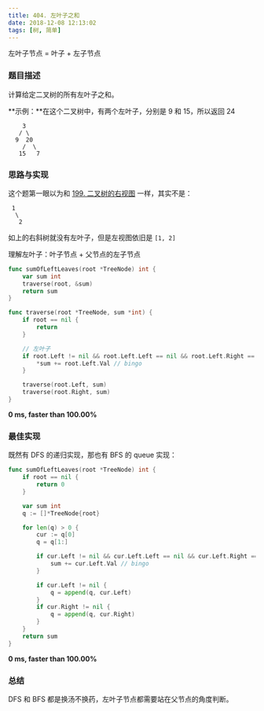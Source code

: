 ```yaml
---
title: 404. 左叶子之和
date: 2018-12-08 12:13:02
tags: [树, 简单]
---
```

左叶子节点 = 叶子 + 左子节点

<!-- more -->

### 题目描述

计算给定二叉树的所有左叶子之和。

**示例：**在这个二叉树中，有两个左叶子，分别是 9 和 15，所以返回 24

```
    3
   / \
  9  20
    /  \
   15   7
```



### 思路与实现

这个题第一眼以为和 [199. 二叉树的右视图](https://goleetcode.io/2018/12/07/tree/199-binary-tree-right-side-view/) 一样，其实不是：

```
 1
  \
   2
```

如上的右斜树就没有左叶子，但是左视图依旧是 `[1, 2]`

理解左叶子：叶子节点 + 父节点的左子节点

```go
func sumOfLeftLeaves(root *TreeNode) int {
	var sum int
	traverse(root, &sum)
	return sum
}

func traverse(root *TreeNode, sum *int) {
	if root == nil {
		return
	}

	// 左叶子 
	if root.Left != nil && root.Left.Left == nil && root.Left.Right == nil {
		*sum += root.Left.Val // bingo
	}

	traverse(root.Left, sum)
	traverse(root.Right, sum)
}
```

**0 ms, faster than 100.00%**



### 最佳实现

既然有 DFS 的递归实现，那也有 BFS 的 queue 实现：

```go
func sumOfLeftLeaves(root *TreeNode) int {
	if root == nil {
		return 0
	}

	var sum int
	q := []*TreeNode{root}

	for len(q) > 0 {
		cur := q[0]
		q = q[1:]

		if cur.Left != nil && cur.Left.Left == nil && cur.Left.Right == nil {
			sum += cur.Left.Val // bingo
		}

		if cur.Left != nil {
			q = append(q, cur.Left)
		}
		if cur.Right != nil {
			q = append(q, cur.Right)
		}
	}
	return sum
}
```

**0 ms, faster than 100.00%**



### 总结

DFS 和 BFS 都是换汤不换药，左叶子节点都需要站在父节点的角度判断。